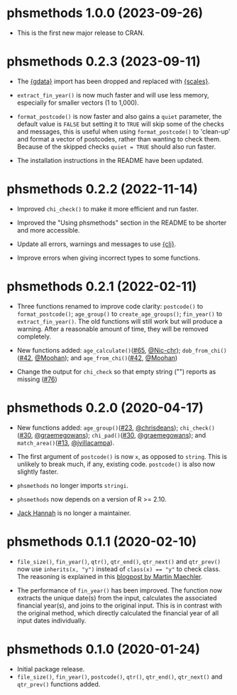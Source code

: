 # phsmethods 1.0.0 (2023-09-26)

- This is the first new major release to CRAN. 

# phsmethods 0.2.3 (2023-09-11)

- The [{gdata}](https://github.com/r-gregmisc/gdata) import has been dropped and replaced with [{scales}](https://scales.r-lib.org/).

- `extract_fin_year()` is now much faster and will use less memory, especially for smaller vectors (1 to 1,000).

- `format_postcode()` is now faster and also gains a `quiet` parameter, the default value is `FALSE` but setting it to `TRUE` will skip some of the checks and messages, this is useful when using `format_postcode()` to 'clean-up' and format a vector of postcodes, rather than wanting to check them. Because of the skipped checks `quiet = TRUE` should also run faster.

- The installation instructions in the README have been updated.

# phsmethods 0.2.2 (2022-11-14)

- Improved `chi_check()` to make it more efficient and run faster.

- Improved the "Using phsmethods" section in the README to be shorter and more accessible. 

- Update all errors, warnings and messages to use [{cli}](https://cli.r-lib.org/). 

- Improve errors when giving incorrect types to some functions.

# phsmethods 0.2.1 (2022-02-11)

- Three functions renamed to improve code clarity: `postcode()` to `format_postcode()`; `age_group()` to `create_age_groups()`; `fin_year()` to `extract_fin_year()`. The old functions will still work but will produce a warning. After a reasonable amount of time, they will be removed completely.

- New functions added:
`age_calculate()`([#65](https://github.com/Public-Health-Scotland/phsmethods/issues/65), [@Nic-chr](https://github.com/Nic-Chr));
`dob_from_chi()`([#42](https://github.com/Public-Health-Scotland/phsmethods/issues/42), [@Moohan](https://github.com/Moohan)); and 
`age_from_chi()`([#42](https://github.com/Public-Health-Scotland/phsmethods/issues/42), [@Moohan](https://github.com/Moohan))

- Change the output for `chi_check` so that empty string ("") reports as missing ([#76](https://github.com/Public-Health-Scotland/phsmethods/issues/76))

# phsmethods 0.2.0 (2020-04-17)

- New functions added: `age_group()`([#23](https://github.com/Public-Health-Scotland/phsmethods/issues/23), [@chrisdeans](https://github.com/chrisdeans)); `chi_check()`([#30](https://github.com/Public-Health-Scotland/phsmethods/issues/30), [@graemegowans](https://github.com/graemegowans)); `chi_pad()`([#30](https://github.com/Public-Health-Scotland/phsmethods/issues/30), [@graemegowans](https://github.com/graemegowans)); and `match_area()`([#13](https://github.com/Public-Health-Scotland/phsmethods/issues/13), [@jvillacampa](https://github.com/jvillacampa)).

- The first argument of `postcode()` is now `x`, as opposed to `string`. This is unlikely to break much, if any, existing code. `postcode()` is also now slightly faster.

- `phsmethods` no longer imports `stringi`.

- `phsmethods` now depends on a version of R >= 2.10.

- [Jack Hannah](https://github.com/jackhannah95) is no longer a maintainer.

# phsmethods 0.1.1 (2020-02-10)

- `file_size()`, `fin_year()`, `qtr()`, `qtr_end()`, `qtr_next()` and `qtr_prev()` now use `inherits(x, "y")` instead of `class(x) == "y"` to check class. The reasoning is explained in this [blogpost by Martin Maechler](https://developer.r-project.org/Blog/public/2019/11/09/when-you-think-class.-think-again/index.html).

- The performance of `fin_year()` has been improved. The function now extracts the unique date(s) from the input, calculates the associated financial year(s), and joins to the original input. This is in contrast with the original method, which directly calculated the financial year of all input dates individually.

# phsmethods 0.1.0 (2020-01-24)

- Initial package release.
- `file_size()`, `fin_year()`, `postcode()`, `qtr()`, `qtr_end()`, `qtr_next()` and `qtr_prev()` functions added.
